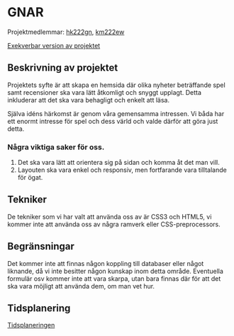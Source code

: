 # GNAR
Projektmedlemmar: 
[hk222gn](https://github.com/hk222gn), [km222ew](https://github.com/km222ew)


[Exekverbar version av projektet](http://hk222gn.github.io/ProjektskelettHT13)


## Beskrivning av projektet

Projektets syfte är att skapa en hemsida där olika nyheter beträffande spel samt recensioner ska vara lätt åtkomligt och snyggt upplagt.
Detta inkluderar att det ska vara behagligt och enkelt att läsa.

Själva idéns härkomst är genom våra gemensamma intressen. Vi båda har ett enormt intresse för spel och dess värld och valde därför
att göra just detta.

### Några viktiga saker för oss.

1. Det ska vara lätt att orientera sig på sidan och komma åt det man vill.
2. Layouten ska vara enkel och responsiv, men fortfarande vara tilltalande för ögat.

## Tekniker

De tekniker som vi har valt att använda oss av är CSS3 och HTML5, vi kommer inte att använda oss av några ramverk eller
CSS-preprocessors.

## Begränsningar

Det kommer inte att finnas någon koppling till databaser eller något liknande, då vi inte besitter någon kunskap inom detta område.
Eventuella formulär osv kommer inte att vara skarpa, utan bara finnas där för att det ska vara möjligt att använda dem, om man vet hur.


## Tidsplanering
[Tidsplaneringen](https://github.com/hk222gn/ProjektskelettHT13/blob/master/doc/Tids-schema.pdf)


